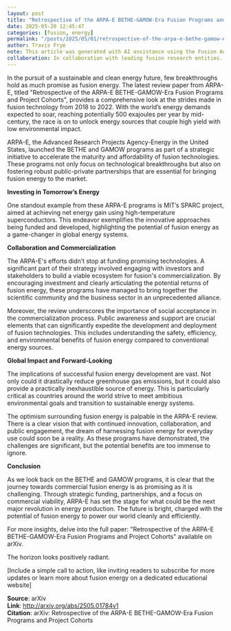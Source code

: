 ```yaml
---
layout: post
title: "Retrospective of the ARPA-E BETHE-GAMOW-Era Fusion Programs and Project Cohorts"
date: 2025-05-20 12:45:47
categories: [fusion, energy]
permalink: "/posts/2025/05/01/retrospective-of-the-arpa-e-bethe-gamow-era-fusion-programs-and-project-cohorts/"
author: Travis Frye
note: This article was generated with AI assistance using the Fusion Authority Engine, orchestrated by Travis Frye.
collaboration: In collaboration with leading fusion research entities.
---
```


In the pursuit of a sustainable and clean energy future, few breakthroughs hold as much promise as fusion energy. The latest review paper from ARPA-E, titled "Retrospective of the ARPA-E BETHE-GAMOW-Era Fusion Programs and Project Cohorts", provides a comprehensive look at the strides made in fusion technology from 2018 to 2022. With the world’s energy demands expected to soar, reaching potentially 500 exajoules per year by mid-century, the race is on to unlock energy sources that couple high yield with low environmental impact.

ARPA-E, the Advanced Research Projects Agency-Energy in the United States, launched the BETHE and GAMOW programs as part of a strategic initiative to accelerate the maturity and affordability of fusion technologies. These programs not only focus on technological breakthroughs but also on fostering robust public-private partnerships that are essential for bringing fusion energy to the market.

**Investing in Tomorrow’s Energy**

One standout example from these ARPA-E programs is MIT’s SPARC project, aimed at achieving net energy gain using high-temperature superconductors. This endeavor exemplifies the innovative approaches being funded and developed, highlighting the potential of fusion energy as a game-changer in global energy systems.

**Collaboration and Commercialization**

The ARPA-E's efforts didn’t stop at funding promising technologies. A significant part of their strategy involved engaging with investors and stakeholders to build a viable ecosystem for fusion's commercialization. By encouraging investment and clearly articulating the potential returns of fusion energy, these programs have managed to bring together the scientific community and the business sector in an unprecedented alliance.

Moreover, the review underscores the importance of social acceptance in the commercialization process. Public awareness and support are crucial elements that can significantly expedite the development and deployment of fusion technologies. This includes understanding the safety, efficiency, and environmental benefits of fusion energy compared to conventional energy sources.

**Global Impact and Forward-Looking**

The implications of successful fusion energy development are vast. Not only could it drastically reduce greenhouse gas emissions, but it could also provide a practically inexhaustible source of energy. This is particularly critical as countries around the world strive to meet ambitious environmental goals and transition to sustainable energy systems.

The optimism surrounding fusion energy is palpable in the ARPA-E review. There is a clear vision that with continued innovation, collaboration, and public engagement, the dream of harnessing fusion energy for everyday use could soon be a reality. As these programs have demonstrated, the challenges are significant, but the potential benefits are too immense to ignore.

**Conclusion**

As we look back on the BETHE and GAMOW programs, it is clear that the journey towards commercial fusion energy is as promising as it is challenging. Through strategic funding, partnerships, and a focus on commercial viability, ARPA-E has set the stage for what could be the next major revolution in energy production. The future is bright, charged with the potential of fusion energy to power our world cleanly and efficiently.

For more insights, delve into the full paper: "Retrospective of the ARPA-E BETHE-GAMOW-Era Fusion Programs and Project Cohorts" available on arXiv.

The horizon looks positively radiant.

[Include a simple call to action, like inviting readers to subscribe for more updates or learn more about fusion energy on a dedicated educational website]

**Source**: arXiv  
**Link**: http://arxiv.org/abs/2505.01784v1  
**Citation**: arXiv: Retrospective of the ARPA-E BETHE-GAMOW-Era Fusion Programs and Project
  Cohorts
